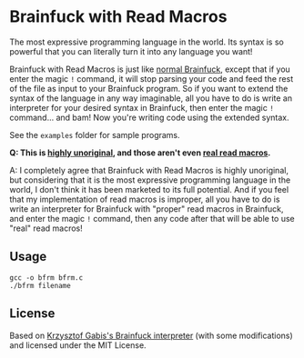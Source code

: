 Brainfuck with Read Macros
==========================

The most expressive programming language in the world. Its syntax is so powerful that you can literally turn it into any language you want!

Brainfuck with Read Macros is just like [normal Brainfuck](https://en.wikipedia.org/wiki/Brainfuck), except that if you enter the magic `!` command, it will stop parsing your code and feed the rest of the file as input to your Brainfuck program. So if you want to extend the syntax of the language in any way imaginable, all you have to do is write an interpreter for your desired syntax in Brainfuck, then enter the magic `!` command... and bam! Now you're writing code using the extended syntax.

See the `examples` folder for sample programs.

**Q: This is [highly unoriginal](https://esolangs.org/wiki/Brainfuck#Extensions), and those aren't even [real read macros](https://gist.github.com/chaitanyagupta/9324402).**

A: I completely agree that Brainfuck with Read Macros is highly unoriginal, but considering that it is the most expressive programming language in the world, I don't think it has been marketed to its full potential. And if you feel that my implementation of read macros is improper, all you have to do is write an interpreter for Brainfuck with "proper" read macros in Brainfuck, and enter the magic `!` command, then any code after that will be able to use "real" read macros!

Usage
-----
```
gcc -o bfrm bfrm.c
./bfrm filename
```

License
-------
Based on [Krzysztof Gabis's Brainfuck interpreter](https://github.com/kgabis/brainfuck-c) (with some modifications) and licensed under the MIT License.

